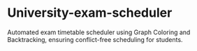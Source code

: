 # University-exam-scheduler
Automated exam timetable scheduler using Graph Coloring and Backtracking, ensuring conflict-free scheduling for students.
